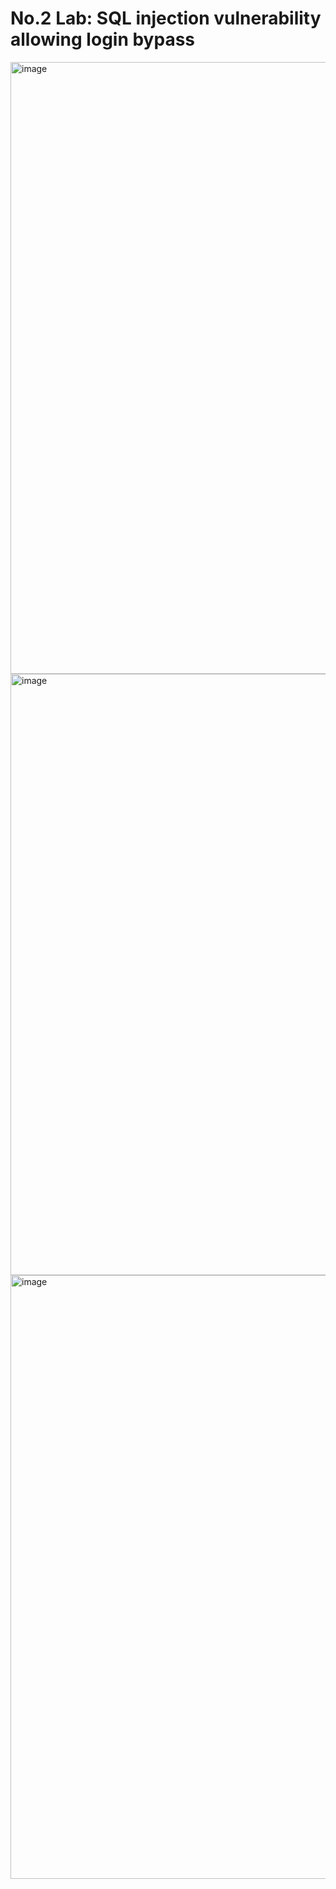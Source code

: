 # No.2 Lab: SQL injection vulnerability allowing login bypass

<img width="1919" height="979" alt="image" src="https://github.com/user-attachments/assets/4fa93fce-a5f4-49c0-a48e-06a1c4359021" />
<img width="1918" height="962" alt="image" src="https://github.com/user-attachments/assets/72db7a25-6a83-4a8b-9e3b-ed985edd4e88" />
<img width="1919" height="966" alt="image" src="https://github.com/user-attachments/assets/ea9d5192-37b4-45d7-9d11-e93a43f12209" />
